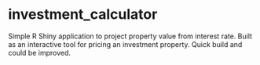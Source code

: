 # investment_calculator
 
Simple R Shiny application to project property value from interest rate. Built as an interactive tool for pricing an investment property. Quick build and could be improved.
